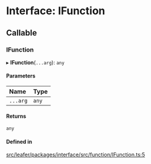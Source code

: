 # Interface: IFunction

## Callable

### IFunction

▸ **IFunction**(`...arg`): `any`

#### Parameters

| Name | Type |
| :------ | :------ |
| `...arg` | `any` |

#### Returns

`any`

#### Defined in

[src/leafer/packages/interface/src/function/IFunction.ts:5](https://github.com/leaferjs/leafer/blob/ddf9650d989917c451947b101193d83f38b9fdcf/packages/interface/src/function/IFunction.ts#L5)
